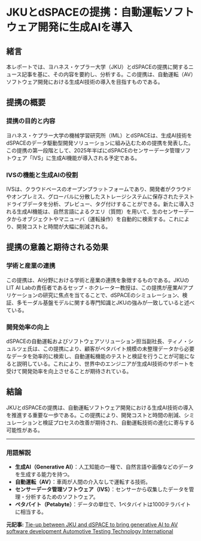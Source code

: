 # JKUとdSPACEの提携：自動運転ソフトウェア開発に生成AIを導入

## 緒言

本レポートでは、ヨハネス・ケプラー大学（JKU）とdSPACEの提携に関するニュース記事を基に、その内容を要約し、分析する。この提携は、自動運転（AV）ソフトウェア開発における生成AI技術の導入を目指すものである。

## 提携の概要

### 提携の目的と内容

ヨハネス・ケプラー大学の機械学習研究所（IML）とdSPACEは、生成AI技術をdSPACEのデータ駆動型開発ソリューションに組み込むための提携を発表した。この提携の第一段階として、2025年半ばにdSPACEのセンサーデータ管理ソフトウェア「IVS」に生成AI機能が導入される予定である。

### IVSの機能と生成AIの役割

IVSは、クラウドベースのオープンプラットフォームであり、開発者がクラウドやオンプレミス、グローバルに分散したストレージシステムに保存されたテストドライブデータを分析、プレビュー、タグ付けすることができる。新たに導入される生成AI機能は、自然言語によるクエリ（質問）を用いて、生のセンサーデータからオブジェクトやマニューバ（運転操作）を自動的に検索する。これにより、開発コストと時間が大幅に削減される。

## 提携の意義と期待される効果

### 学術と産業の連携

この提携は、AI分野における学術と産業の連携を象徴するものである。JKUのLIT AI Labの責任者であるセップ・ホクレーター教授は、この提携が産業AIアプリケーションの研究に焦点を当てることで、dSPACEのシミュレーション、検証、多モーダル基盤モデルに関する専門知識とJKUの強みが一致していると述べている。

### 開発効率の向上

dSPACEの自動運転およびソフトウェアソリューション担当副社長、ティノ・シュルツェ氏は、この提携により、顧客がペタバイト規模の未整理データから必要なデータを効率的に検索し、自動運転機能のテストと検証を行うことが可能になると説明している。これにより、世界中のエンジニアが生成AI技術のサポートを受けて開発効率を向上させることが期待されている。

## 結論

JKUとdSPACEの提携は、自動運転ソフトウェア開発における生成AI技術の導入を推進する重要な一歩である。この提携により、開発コストと時間の削減、シミュレーションと検証プロセスの改善が期待され、自動運転技術の進化に寄与する可能性がある。

---

### 用語解説

- **生成AI（Generative AI）**：人工知能の一種で、自然言語や画像などのデータを生成する能力を持つ。
- **自動運転（AV）**：車両が人間の介入なしで運転する技術。
- **センサーデータ管理ソフトウェア（IVS）**：センサーから収集したデータを管理・分析するためのソフトウェア。
- **ペタバイト（Petabyte）**：データの単位で、1ペタバイトは1000テラバイトに相当する。

**元記事:** [Tie-up between JKU and dSPACE to bring generative AI to AV software development Automotive Testing Technology International](https://www.automotivetestingtechnologyinternational.com/news/cae-simulation-modeling/tie-up-between-jku-and-dspace-to-bring-generative-ai-to-av-software-development.html)